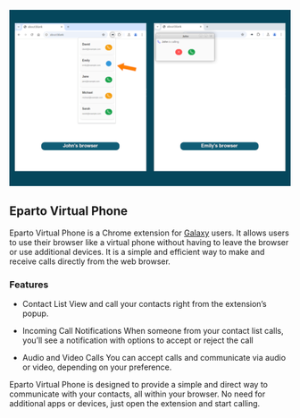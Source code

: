 ![Eparto Chrome extension](/docs/images/eparto-chrome-extension.png)

## Eparto Virtual Phone

Eparto Virtual Phone is a Chrome extension for
[Galaxy](https://github.com/emrahcom/galaxy) users. It allows users to use their
browser like a virtual phone without having to leave the browser or use
additional devices. It is a simple and efficient way to make and receive calls
directly from the web browser.

### Features

- Contact List
  View and call your contacts right from the extension’s popup.

- Incoming Call Notifications
  When someone from your contact list calls, you’ll see a notification with
  options to accept or reject the call

- Audio and Video Calls
  You can accept calls and communicate via audio or video, depending on your
  preference.

Eparto Virtual Phone is designed to provide a simple and direct way to
communicate with your contacts, all within your browser. No need for additional
apps or devices, just open the extension and start calling.

